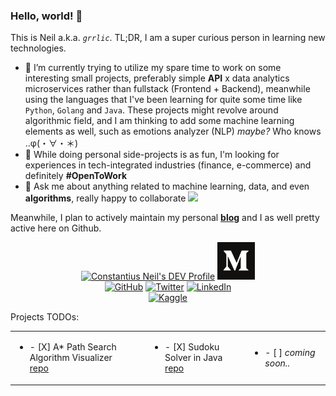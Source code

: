 ### Hello, world! 👋

<!--
**grrlic/grrlic** is a ✨ _special_ ✨ repository because its `README.md` (this file) appears on your GitHub profile.

Here are some ideas to get you started:

- 🔭 I’m currently working on ...
- 🌱 I’m currently learning ...
- 👯 I’m looking to collaborate on ...
- 🤔 I’m looking for help with ...
- 💬 Ask me about ...
- 📫 How to reach me: ...
- 😄 Pronouns: ...
- ⚡ Fun fact: ...
-->

This is Neil a.k.a. _`grrlic`_. TL;DR, I am a super curious person in learning new technologies.

- 🔭 I’m currently trying to utilize my spare time to work on some interesting small projects, preferably simple **API** x data analytics microservices rather than fullstack (Frontend + Backend), meanwhile using the languages that I've been learning for quite some time like `Python`, `Golang` and `Java`. These projects might revolve around algorithmic field, and I am thinking to add some machine learning elements as well, such as emotions analyzer (NLP) _maybe?_ Who knows ..φ(・∀・＊)
- 👯 While doing personal side-projects is as fun, I'm looking for experiences in tech-integrated industries (finance, e-commerce) and definitely **#OpenToWork**
- 💬 Ask me about anything related to machine learning, data, and even **algorithms**, really happy to collaborate ![](https://img.shields.io/twitter/follow/grrlic?label=Twitter&style=social)

Meanwhile, I plan to actively maintain my personal **[blog](https://grrlic.xyz)** and I as well pretty active here on Github.

<p align="center">
	<a href="https://dev.to/grrlic"><img src="https://d2fltix0v2e0sb.cloudfront.net/dev-badge.svg" alt="Constantius Neil's DEV Profile" height="70" width="70" target="_blank"></a>
	<a href="https://medium.com/@grrlic"><img src="https://raw.githubusercontent.com/Medium/medium-logos/master/monogram/Monogram.svg" alt="Constantius Neil's Medium Profile" height="60" width="60" target="_blank"></a>
	<br>
	<a href="https://github.com/grrlic"><img src="https://img.shields.io/github/followers/grrlic.svg?label=GitHub&style=social" alt="GitHub" height="20" width="80" target="_blank"></a>
	<a href="https://twitter.com/grrlic"><img src="https://img.shields.io/twitter/follow/grrlic?label=Twitter&style=social" alt="Twitter" height="20" width="80" target="_blank"></a>
	<a href="https://www.linkedin.com/in/constantiusneil"><img src="https://img.shields.io/badge/LinkedIn--_.svg?style=social&logo=linkedin" alt="LinkedIn" height="20" width="80" target="_blank"></a>
	<br>
	<a href="https://www.kaggle.com/davydev"><img src="https://upload.wikimedia.org/wikipedia/commons/7/7c/Kaggle_logo.png" alt="Kaggle" height="40" width="100" target="_blank"></a>
</p>

Projects TODOs:

<table>
<tbody>
  <tr>
    <td><ul><li>- [X] A* Path Search Algorithm Visualizer</li> <a href="https://github.com/grrlic/astar-pypathfinder" title="Implemented in Python with Pygame">repo</a></td>
    <td><ul><li>- [X] Sudoku Solver in Java</li> <a href="https://github.com/grrlic/sudoku-solver" title="Implemented with Backtracking algorithm">repo</a></td>
    <td><ul><li>- [ ] <i>coming soon..</i></li></td>
  </tr>
</tbody>
</table>
